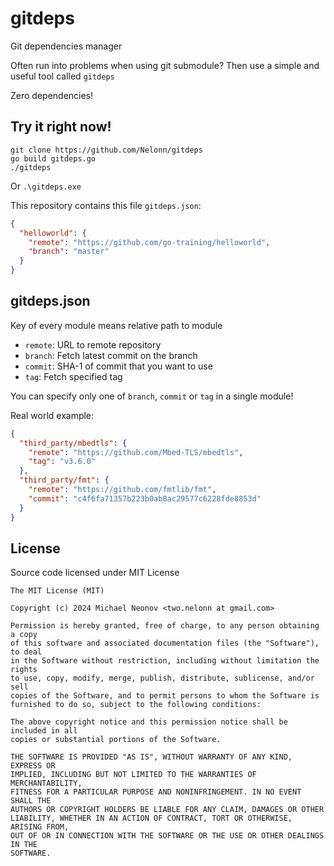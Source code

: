 # gitdeps

Git dependencies manager

Often run into problems when using git submodule? Then use a simple and useful tool called `gitdeps`

Zero dependencies!


## Try it right now!

```shell
git clone https://github.com/Nelonn/gitdeps
go build gitdeps.go
./gitdeps
```
Or `.\gitdeps.exe`

This repository contains this file `gitdeps.json`:

```json
{
  "helloworld": {
    "remote": "https://github.com/go-training/helloworld",
    "branch": "master"
  }
}
```


## gitdeps.json

Key of every module means relative path to module

- `remote`: URL to remote repository
- `branch`: Fetch latest commit on the branch
- `commit`: SHA-1 of commit that you want to use
- `tag`: Fetch specified tag

You can specify only one of `branch`, `commit` or `tag` in a single module!

Real world example:

```json
{
  "third_party/mbedtls": {
    "remote": "https://github.com/Mbed-TLS/mbedtls",
    "tag": "v3.6.0"
  },
  "third_party/fmt": {
    "remote": "https://github.com/fmtlib/fmt",
    "commit": "c4f6fa71357b223b0ab8ac29577c6228fde8853d"
  }
}
```


## License

Source code licensed under MIT License

```
The MIT License (MIT)

Copyright (c) 2024 Michael Neonov <two.nelonn at gmail.com>

Permission is hereby granted, free of charge, to any person obtaining a copy
of this software and associated documentation files (the "Software"), to deal
in the Software without restriction, including without limitation the rights
to use, copy, modify, merge, publish, distribute, sublicense, and/or sell
copies of the Software, and to permit persons to whom the Software is
furnished to do so, subject to the following conditions:

The above copyright notice and this permission notice shall be included in all
copies or substantial portions of the Software.

THE SOFTWARE IS PROVIDED "AS IS", WITHOUT WARRANTY OF ANY KIND, EXPRESS OR
IMPLIED, INCLUDING BUT NOT LIMITED TO THE WARRANTIES OF MERCHANTABILITY,
FITNESS FOR A PARTICULAR PURPOSE AND NONINFRINGEMENT. IN NO EVENT SHALL THE
AUTHORS OR COPYRIGHT HOLDERS BE LIABLE FOR ANY CLAIM, DAMAGES OR OTHER
LIABILITY, WHETHER IN AN ACTION OF CONTRACT, TORT OR OTHERWISE, ARISING FROM,
OUT OF OR IN CONNECTION WITH THE SOFTWARE OR THE USE OR OTHER DEALINGS IN THE
SOFTWARE.
```
